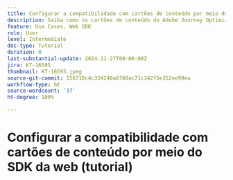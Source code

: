 ```yaml
---
title: Configurar a compatibilidade com cartões de conteúdo por meio do SDK da web (tutorial)
description: Saiba como os cartões de conteúdo do Adobe Journey Optimizer melhoram o engajamento com conteúdo personalizado, abrangendo benefícios, implementação, casos de uso e dicas.
feature: Use Cases, Web SDK
role: User
level: Intermediate
doc-type: Tutorial
duration: 0
last-substantial-update: 2024-11-27T00:00:00Z
jira: KT-16595
thumbnail: KT-16595.jpeg
source-git-commit: 156710c4c334240a6760ac71c342f5e352ee99ea
workflow-type: ht
source-wordcount: '37'
ht-degree: 100%

---
```



# Configurar a compatibilidade com cartões de conteúdo por meio do SDK da web (tutorial)

